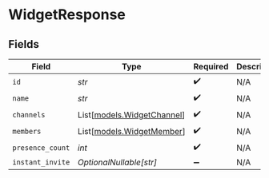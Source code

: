 # WidgetResponse


## Fields

| Field                                                    | Type                                                     | Required                                                 | Description                                              |
| -------------------------------------------------------- | -------------------------------------------------------- | -------------------------------------------------------- | -------------------------------------------------------- |
| `id`                                                     | *str*                                                    | :heavy_check_mark:                                       | N/A                                                      |
| `name`                                                   | *str*                                                    | :heavy_check_mark:                                       | N/A                                                      |
| `channels`                                               | List[[models.WidgetChannel](../models/widgetchannel.md)] | :heavy_check_mark:                                       | N/A                                                      |
| `members`                                                | List[[models.WidgetMember](../models/widgetmember.md)]   | :heavy_check_mark:                                       | N/A                                                      |
| `presence_count`                                         | *int*                                                    | :heavy_check_mark:                                       | N/A                                                      |
| `instant_invite`                                         | *OptionalNullable[str]*                                  | :heavy_minus_sign:                                       | N/A                                                      |